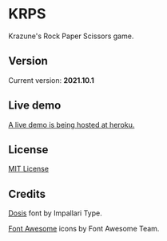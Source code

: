 # KRPS
Krazune's Rock Paper Scissors game.

## Version
Current version: **2021.10.1**

## Live demo
[A live demo is being hosted at heroku.](https://krps.herokuapp.com/)

## License
[MIT License](LICENSE.md)

## Credits
[Dosis](https://fonts.google.com/specimen/Dosis) font by Impallari Type.

[Font Awesome](https://fontawesome.com/) icons by Font Awesome Team.